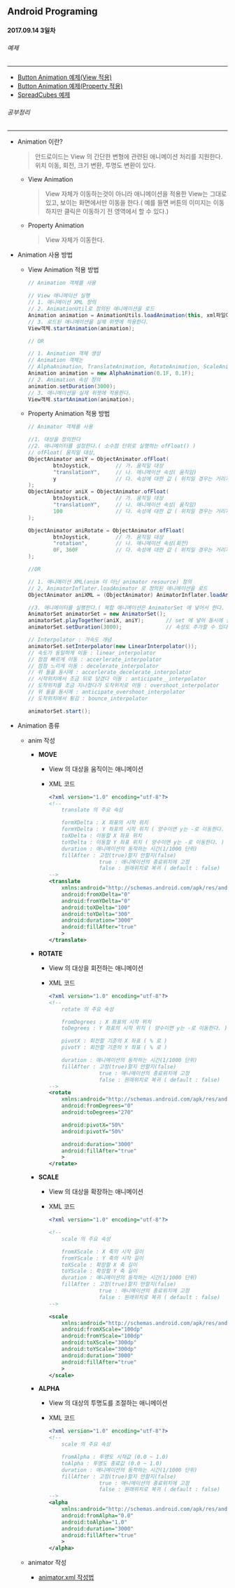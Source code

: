 Android Programing
----------------------------------------------------
#### 2017.09.14 3일차

###### 예제
____________________________________________________

  - [Button Animation 예제(View 적용)](https://github.com/Hooooong/DAY9_Animation/blob/master/app/src/main/java/hooooong/com/animation/MainActivity.java)
  - [Button Animation 예제(Property 적용)](https://github.com/Hooooong/DAY9_Animation/blob/master/app/src/main/java/hooooong/com/animation/PropAniActivity.java)
  - [SpreadCubes 예제](https://github.com/Hooooong/DAY9_SpreadCubes)

###### 공부정리
____________________________________________________

  - Animation 이란?

    > 안드로이드는 View 의 간단한 변형에 관련된 애니메이션 처리를 지원한다. 위치 이동, 회전, 크기 변환, 투명도 변환이 있다.

    - View Animation

        >  View 자체가 이동하는것이 아니라 애니메이션을 적용한 View는 그대로 있고, 보이는 화면에서만 이동을 한다.( 예를 들면 버튼의 이미지는 이동하지만 클릭은 이동하기 전 영역에서 할 수 있다.)

    - Property Animation

        > View 자체가 이동한다.

  - Animation 사용 방법

    - View Animation 적용 방법

        ```java
        // Animation 객체를 사용

        // View 애니메이션 실행
        // 1. 애니메이션 XML 정의
        // 2. AnimationUtil로 정의된 애니메이션을 로드
        Animation animation = AnimationUtils.loadAnimation(this, xml파일이름);
        // 3. 로드된 애니메이션을 실제 위젯에 적용한다.
        View객체.startAnimation(animation);

        // OR

        // 1. Animation 객체 생성
        // Animation 객체는
        // AlphaAnimation, TranslateAnimation, RotateAnimation, ScaleAnimation 이 있다.
        Animation animation = new AlphaAnimation(0.1F, 0.1F);
        // 2. Animation 속성 정의
        animation.setDuration(3000);
        // 3. 애니메이션을 실제 위젯에 적용한다.
        View객체.startAnimation(animation);
        ```

    - Property Animation 적용 방법

        ```java
        // Animator 객체를 사용

        //1. 대상을 정의한다
        //2. 애니메이터를 설정한다.( 소수점 단위로 실행하는 ofFloat() )
        // ofFloat( 움직일 대상,
        ObjectAnimator aniY = ObjectAnimator.ofFloat(
                btnJoystick,        // 가. 움직일 대상
                "translationY",     // 나. 애니메이션 속성( 움직임)
                y                   // 다. 속성에 대한 값 ( 위치일 경우는 거리가 된다 )
        );
        ObjectAnimator aniX = ObjectAnimator.ofFloat(
                btnJoystick,        // 가. 움직일 대상
                "translationY",     // 나. 애니메이션 속성( 움직임)
                100                 // 다. 속성에 대한 값 ( 위치일 경우는 거리가 된다 )
        );

        ObjectAnimator aniRotate = ObjectAnimator.ofFloat(
                btnJoystick,        // 가. 움직일 대상
                "rotation",         // 나. 애니메이션 속성(회전)
                0F, 360F            // 다. 속성에 대한 값 ( 위치일 경우는 거리가 된다 )
        );

        //OR

        // 1. 애니메이션 XML(anim 이 아닌 animator resource) 정의
        // 2. AnimatorInflater.loadAnimator 로 정의된 애니메이션을 로드
        ObjectAnimator aniXML = (ObjectAnimator) AnimatorInflater.loadAnimator(this, R.animator.move);

        //3. 애니메이터를 실행한다.( 복합 애니메이션은 AnimatorSet 에 넣어서 한다. )
        AnimatorSet animatorSet = new AnimatorSet();
        animatorSet.playTogether(aniX, aniY);       // set 에 넣어 동시에 실행하게 한다.
        animatorSet.setDuration(3000);              // 속성도 추가할 수 있다.

        // Interpolator : 가속도 개념
        animatorSet.setInterpolator(new LinearInterpolator());
        // 속도가 동일하게 이동 : linear_interpolator
        // 점점 빠르게 이동 : accerlerate_interpolator
        // 점점 느리게 이동 : decelerate_interpolator
        // 위 둘을 동시에 : accerlerate_decelerate_interpolator
        // 시작위치에서 조금 뒤로 당겼다 이동 : anticipate__interpolator
        // 도착위치를 조금 지나쳤다가 도착위치로 이동 : overshoot_interpolator
        // 위 둘을 동시에 : anticipate_overshoot_interpolator
        // 도착위치에서 튕김 : bounce_interpolator

        animatorSet.start();
        ```

  - Animation 종류

    - anim 작성

      - __MOVE__

          - View 의 대상을 움직이는 애니메이션

          - XML 코드

              ```xml
              <?xml version="1.0" encoding="utf-8"?>
              <!--
                  translate 의 주요 속성

                  formXDelta : X 좌표의 시작 위치
                  formYDelta : Y 좌표의 시작 위치 ( 양수이면 y는 -로 이동한다. )
                  toXDelta : 이동할 X 좌표 위치
                  toYDelta : 이동할 Y 좌표 위치 ( 양수이면 y는 -로 이동한다. )
                  duration : 애니메이션의 동작하는 시간(1/1000 단위)
                  fillAfter : 고정(true)할지 안할지(false)
                              true : 애니메이션의 종료위치에 고정
                              false : 원래위치로 복귀 ( default : false)
              -->
              <translate
                  xmlns:android="http://schemas.android.com/apk/res/android"
                  android:fromXDelta="0"
                  android:fromYDelta="0"
                  android:toXDelta="100"
                  android:toYDelta="300"
                  android:duration="3000"
                  android:fillAfter="true"
                  >
              </translate>            
              ```

      - __ROTATE__

          - View 의 대상을 회전하는 애니메이션

          - XML 코드

              ```XML
              <?xml version="1.0" encoding="utf-8"?>
              <!--
                  rotate 의 주요 속성

                  fromDegrees : X 좌표의 시작 위치
                  toDegrees : Y 좌표의 시작 위치 ( 양수이면 y는 -로 이동한다. )

                  pivotX : 회전할 기준의 X 좌표 ( % 로 )
                  pivotY : 회전할 기준의 Y 좌표 ( % 로 )

                  duration : 애니메이션의 동작하는 시간(1/1000 단위)
                  fillAfter : 고정(true)할지 안할지(false)
                              true : 애니메이션의 종료위치에 고정
                              false : 원래위치로 복귀 ( default : false)
              -->
              <rotate
                  xmlns:android="http://schemas.android.com/apk/res/android"
                  android:fromDegrees="0"
                  android:toDegrees="270"

                  android:pivotX="50%"
                  android:pivotY="50%"

                  android:duration="3000"
                  android:fillAfter="true"
                  >
              </rotate>
              ```

      - __SCALE__

          - View 의 대상을 확장하는 애니메이션

          - XML 코드

              ```XML
              <?xml version="1.0" encoding="utf-8"?>

              <!--
                  scale 의 주요 속성

                  fromXScale : X 축의 시작 길이
                  fromYScale : Y 축의 시작 길이
                  toXScale : 확장할 X 축 길이
                  toYScale : 확장할 Y 축 길이
                  duration : 애니메이션의 동작하는 시간(1/1000 단위)
                  fillAfter : 고정(true)할지 안할지(false)
                              true : 애니메이션의 종료위치에 고정
                              false : 원래위치로 복귀 ( default : false)
              -->

              <scale
                  xmlns:android="http://schemas.android.com/apk/res/android"
                  android:fromXScale="100dp"
                  android:fromYScale="100dp"
                  android:toXScale="300dp"
                  android:toYScale="300dp"
                  android:duration="3000"
                  android:fillAfter="true"
                  >
              </scale>            
              ```

      - __ALPHA__

          - View 의 대상의 투명도를 조절하는 애니메이션

          - XML 코드

              ```XML
              <?xml version="1.0" encoding="utf-8"?>
              <!--
                  scale 의 주요 속성

                  fromAlpha : 투명도 시작값 (0.0 ~ 1.0)
                  toAlpha : 투명도 종료값 (0.0 ~ 1.0)
                  duration : 애니메이션의 동작하는 시간(1/1000 단위)
                  fillAfter : 고정(true)할지 안할지(false)
                              true : 애니메이션의 종료위치에 고정
                              false : 원래위치로 복귀 ( default : false)
              -->
              <alpha
                  xmlns:android="http://schemas.android.com/apk/res/android"
                  android:fromAlpha="0.0"
                  android:toAlpha="1.0"
                  android:duration="3000"
                  android:fillAfter="true"
                  >
              </alpha>            
              ```

    - animator 작성

      - [animator.xml 작성법](https://developer.android.com/guide/topics/resources/animation-resource.html)
